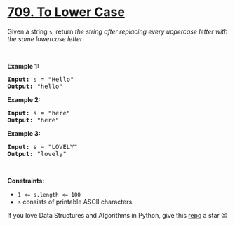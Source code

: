 # [709. To Lower Case][title]

<p>Given a string <code>s</code>, return <em>the string after replacing every uppercase letter with the same lowercase letter</em>.</p>
<p> </p>
<p><strong>Example 1:</strong></p>
<pre><strong>Input:</strong> s = "Hello"
<strong>Output:</strong> "hello"
</pre>
<p><strong>Example 2:</strong></p>
<pre><strong>Input:</strong> s = "here"
<strong>Output:</strong> "here"
</pre>
<p><strong>Example 3:</strong></p>
<pre><strong>Input:</strong> s = "LOVELY"
<strong>Output:</strong> "lovely"
</pre>
<p> </p>
<p><strong>Constraints:</strong></p>
<ul>
<li><code>1 &lt;= s.length &lt;= 100</code></li>
<li><code>s</code> consists of printable ASCII characters.</li>
</ul>


If you love Data Structures and Algorithms in Python, give this [repo][me] a star :wink:

[title]: https://leetcode.com/problems/to-lower-case
[me]: https://github.com/bumblebee211196/awesome-python-leetcode